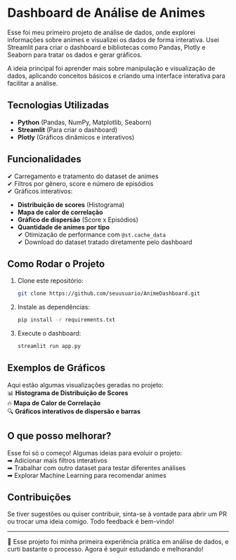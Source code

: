 # Dashboard de Análise de Animes  

Esse foi meu primeiro projeto de análise de dados, onde explorei informações sobre animes e visualizei os dados de forma interativa. Usei Streamlit para criar o dashboard e bibliotecas como Pandas, Plotly e Seaborn para tratar os dados e gerar gráficos.  

A ideia principal foi aprender mais sobre manipulação e visualização de dados, aplicando conceitos básicos e criando uma interface interativa para facilitar a análise.  

## Tecnologias Utilizadas  
- **Python** (Pandas, NumPy, Matplotlib, Seaborn)  
- **Streamlit** (Para criar o dashboard)  
- **Plotly** (Gráficos dinâmicos e interativos)  

## Funcionalidades  
✔ Carregamento e tratamento do dataset de animes  
✔ Filtros por gênero, score e número de episódios  
✔ Gráficos interativos:  
   - **Distribuição de scores** (Histograma)  
   - **Mapa de calor de correlação**  
   - **Gráfico de dispersão** (Score x Episódios)  
   - **Quantidade de animes por tipo**  
✔ Otimização de performance com `@st.cache_data`  
✔ Download do dataset tratado diretamente pelo dashboard  

## Como Rodar o Projeto  
1. Clone este repositório:  
   ```bash
   git clone https://github.com/seuusuario/AnimeDashboard.git
   ```
2. Instale as dependências:  
   ```bash
   pip install -r requirements.txt
   ```
3. Execute o dashboard:  
   ```bash
   streamlit run app.py
   ```

## Exemplos de Gráficos  
Aqui estão algumas visualizações geradas no projeto:  
📊 **Histograma de Distribuição de Scores**  
🔥 **Mapa de Calor de Correlação**  
🔍 **Gráficos interativos de dispersão e barras**  

## O que posso melhorar?  
Esse foi só o começo! Algumas ideias para evoluir o projeto:  
➡ Adicionar mais filtros interativos  
➡ Trabalhar com outro dataset para testar diferentes análises  
➡ Explorar Machine Learning para recomendar animes  

## Contribuições  
Se tiver sugestões ou quiser contribuir, sinta-se à vontade para abrir um PR ou trocar uma ideia comigo. Todo feedback é bem-vindo!  

---  

🚀 Esse projeto foi minha primeira experiência prática em análise de dados, e curti bastante o processo. Agora é seguir estudando e melhorando!  

